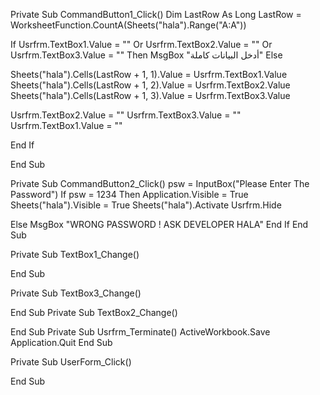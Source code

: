 
Private Sub CommandButton1_Click()
Dim LastRow As Long
LastRow = WorksheetFunction.CountA(Sheets("hala").Range("A:A"))

If Usrfrm.TextBox1.Value = "" Or Usrfrm.TextBox2.Value = "" Or Usrfrm.TextBox3.Value = "" Then
MsgBox "أدخل البيانات كاملة"
Else

Sheets("hala").Cells(LastRow + 1, 1).Value = Usrfrm.TextBox1.Value
Sheets("hala").Cells(LastRow + 1, 2).Value = Usrfrm.TextBox2.Value
Sheets("hala").Cells(LastRow + 1, 3).Value = Usrfrm.TextBox3.Value


Usrfrm.TextBox2.Value = ""
Usrfrm.TextBox3.Value = ""
Usrfrm.TextBox1.Value = ""

End If

End Sub

Private Sub CommandButton2_Click()
psw = InputBox("Please Enter The Password")
If psw = 1234 Then
Application.Visible = True
Sheets("hala").Visible = True
Sheets("hala").Activate
Usrfrm.Hide

Else
MsgBox "WRONG PASSWORD ! ASK DEVELOPER HALA"
End If
End Sub


Private Sub TextBox1_Change()

End Sub

Private Sub TextBox3_Change()

End Sub
Private Sub TextBox2_Change()

End Sub
Private Sub Usrfrm_Terminate()
ActiveWorkbook.Save
Application.Quit
End Sub

Private Sub UserForm_Click()

End Sub
